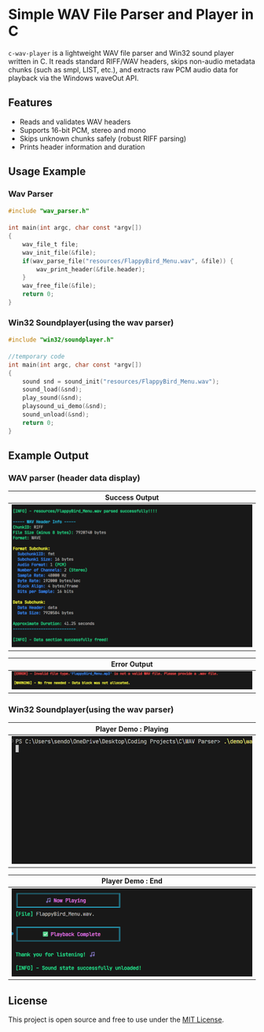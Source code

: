 # Simple WAV File Parser and Player in C

`c-wav-player` is a lightweight WAV file parser and Win32 sound player written in C. It reads standard RIFF/WAV headers, skips non-audio metadata chunks (such as smpl, LIST, etc.), and extracts raw PCM audio data for playback via the Windows waveOut API.

## Features

- Reads and validates WAV headers
- Supports 16-bit PCM, stereo and mono
- Skips unknown chunks safely (robust RIFF parsing)
- Prints header information and duration

## Usage Example 

### Wav Parser

```c
#include "wav_parser.h"

int main(int argc, char const *argv[])
{
    wav_file_t file;
    wav_init_file(&file);
    if(wav_parse_file("resources/FlappyBird_Menu.wav", &file)) {
        wav_print_header(&file.header);
    }
    wav_free_file(&file);
    return 0;
}
```

### Win32 Soundplayer(using the wav parser)
```c
#include "win32/soundplayer.h"

//temporary code 
int main(int argc, char const *argv[])
{
    sound snd = sound_init("resources/FlappyBird_Menu.wav");
    sound_load(&snd);
    play_sound(&snd);
    playsound_ui_demo(&snd);
    sound_unload(&snd);
    return 0;
}
```

## Example Output

### WAV parser (header data display)

|          Success Output                               |
|-------------------------------------------------------|
| ![Demo](resources/demo.png)                           |

|          Error Output                                 |
|-------------------------------------------------------|
| ![Error](resources/not_a_wav_err.png)                 |

### Win32 Soundplayer(using the wav parser)

|          Player Demo : Playing                        |
|-------------------------------------------------------|
| ![Demo](resources/player_demo.gif)                    |

|          Player Demo : End                            |
|-------------------------------------------------------|
| ![Demo](resources/player_demo_end.png)                    |


## License

This project is open source and free to use under the [MIT License](LICENSE).

